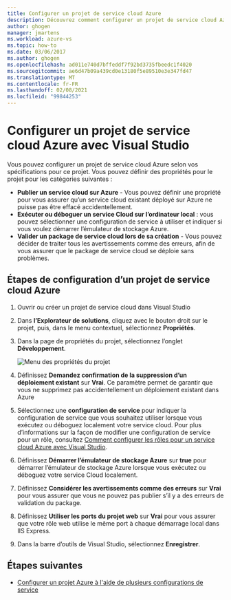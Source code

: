```yaml
---
title: Configurer un projet de service cloud Azure
description: Découvrez comment configurer un projet de service cloud Azure dans Visual Studio selon vos spécifications pour ce projet.
author: ghogen
manager: jmartens
ms.workload: azure-vs
ms.topic: how-to
ms.date: 03/06/2017
ms.author: ghogen
ms.openlocfilehash: ad011e740d7bffeddf7f92bd3735fbeedc1f4020
ms.sourcegitcommit: ae6d47b09a439cd0e13180f5e89510e3e347fd47
ms.translationtype: MT
ms.contentlocale: fr-FR
ms.lasthandoff: 02/08/2021
ms.locfileid: "99844253"
---
```

# <a name="configure-an-azure-cloud-service-project-with-visual-studio"></a>Configurer un projet de service cloud Azure avec Visual Studio
Vous pouvez configurer un projet de service cloud Azure selon vos spécifications pour ce projet. Vous pouvez définir des propriétés pour le projet pour les catégories suivantes :

- **Publier un service cloud sur Azure** - Vous pouvez définir une propriété pour vous assurer qu’un service cloud existant déployé sur Azure ne puisse pas être effacé accidentellement.
- **Exécuter ou déboguer un service Cloud sur l’ordinateur local** : vous pouvez sélectionner une configuration de service à utiliser et indiquer si vous voulez démarrer l’émulateur de stockage Azure.
- **Valider un package de service cloud lors de sa création** - Vous pouvez décider de traiter tous les avertissements comme des erreurs, afin de vous assurer que le package de service cloud se déploie sans problèmes.

## <a name="steps-to-configure-an-azure-cloud-service-project"></a>Étapes de configuration d’un projet de service cloud Azure
1. Ouvrir ou créer un projet de service cloud dans Visual Studio

1. Dans **l’Explorateur de solutions**, cliquez avec le bouton droit sur le projet, puis, dans le menu contextuel, sélectionnez **Propriétés**.

1. Dans la page de propriétés du projet, sélectionnez l’onglet **Développement**.

    ![Menu des propriétés du projet](./media/vs-azure-tools-configuring-an-azure-project/solution-explorer-project-properties-menu.png)

1. Définissez **Demandez confirmation de la suppression d’un déploiement existant** sur **Vrai**. Ce paramètre permet de garantir que vous ne supprimez pas accidentellement un déploiement existant dans Azure

1. Sélectionnez une **configuration de service** pour indiquer la configuration de service que vous souhaitez utiliser lorsque vous exécutez ou déboguez localement votre service cloud. Pour plus d’informations sur la façon de modifier une configuration de service pour un rôle, consultez [Comment configurer les rôles pour un service cloud Azure avec Visual Studio](./vs-azure-tools-configure-roles-for-cloud-service.md).

1. Définissez **Démarrer l’émulateur de stockage Azure** sur **true** pour démarrer l’émulateur de stockage Azure lorsque vous exécutez ou déboguez votre service Cloud localement.

1. Définissez **Considérer les avertissements comme des erreurs** sur **Vrai** pour vous assurer que vous ne pouvez pas publier s’il y a des erreurs de validation du package.

1. Définissez **Utiliser les ports du projet web** sur **Vrai** pour vous assurer que votre rôle web utilise le même port à chaque démarrage local dans IIS Express.

1. Dans la barre d’outils de Visual Studio, sélectionnez **Enregistrer**.

## <a name="next-steps"></a>Étapes suivantes
- [Configurer un projet Azure à l'aide de plusieurs configurations de service](vs-azure-tools-multiple-services-project-configurations.md)
